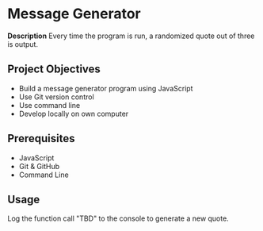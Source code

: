 # Message Generator
**Description**
Every time the program is run, a randomized quote out of three is output. 

## Project Objectives
- Build a message generator program using JavaScript
- Use Git version control
- Use command line
- Develop locally on own computer

## Prerequisites
- JavaScript
- Git & GitHub
- Command Line

## Usage
Log the function call "TBD" to the console to generate a new quote.